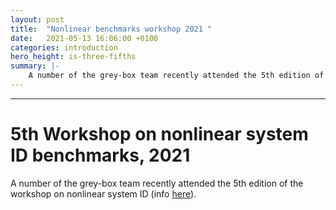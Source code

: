 ```yaml
---
layout: post
title:  "Nonlinear benchmarks workshop 2021 "
date:   2021-05-13 16:06:00 +0100
categories: introduction
hero_height: is-three-fifths
summary: |-
    A number of the grey-box team recently attended the 5th edition of the workshop on nonlinear system ID benchmarks (info [here](https://sites.google.com/view/nonlinear-benchmark/benchmarks?authuser=0)).
---
```

---
# 5th Workshop on nonlinear system ID benchmarks, 2021


A number of the grey-box team recently attended the 5th edition of the workshop on nonlinear system ID (info [here](https://sites.google.com/view/nonlinear-benchmark/benchmarks?authuser=0)).